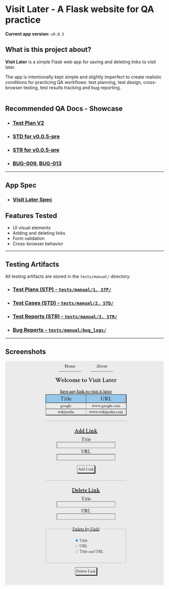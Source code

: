 # Visit Later - A Flask website for QA practice
**Current app version:** `v0.0.5`
 ## What is this project about?
 **Visit Later** is a simple Flask web app for saving and deleting links to visit later.
 
  The app is intentionally kept simple and slightly imperfect to create realistic conditions for practicing QA workflows:
test planning, test design, cross-browser testing, test results tracking and bug reporting. 
<br>
<br>

## Recommended QA Docs - Showcase

- ### [Test Plan V2](tests/manual/1.%20STP/test_plan_v2.md) 
- ### [STD for v0.0.5-pre](tests/manual/2.%20STD/STD_v0.0.5-pre.md) 
- ### [STR for v0.0.5-pre](tests/manual/3.%20STR/STR_v0.0.5-pre.md) 
- ###  [BUG-009](tests/manual/bug_logs/BUG-009-add-link-Incorrect-missing-field-error.md), [BUG-013](tests/manual/bug_logs/BUG-013-All-Input-Fields-Max-character-limit-is-incorrect.md)


---

## App Spec
- ### [Visit Later Spec](spec/visit_later_spec.md)

## Features Tested
- UI visual elements
- Adding and deleting links
- Form validation
- Cross-browser behavior

---



## Testing Artifacts
All testing artifacts are stored in the `tests/manual/` directory.
- ### [Test Plans (STP) - `tests/manual/1. STP/`](tests/manual/1.%20STP/) 

- ### [Test Cases (STD) - `tests/manual/2. STD/`](tests/manual/2.%20STD/)

- ### [Test Reports (STR)  - `tests/manual/3. STR/`](tests/manual/3.%20STR/)

- ### [Bug Reports - `tests/manual/bug_logs/`](tests/manual/bug_logs/)

---

## Screenshots
<img src="screenshots/app_screenshot.png" width="600" style="filter: brightness(92%);">

